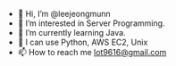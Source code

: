 - 👋 Hi, I’m @leejeongmunn
- 👀 I’m interested in Server Programming.
- 🌱 I’m currently learning Java.
- 💞️ I can use Python, AWS EC2, Unix
- 📫 How to reach me <lot9616@gmail.com>


